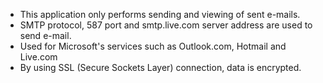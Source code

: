 - This application only performs sending and viewing of sent e-mails.
- SMTP protocol, 587 port and smtp.live.com server address are used to send e-mail.
- Used for Microsoft's services such as Outlook.com, Hotmail and Live.com
- By using SSL (Secure Sockets Layer) connection, data is encrypted.
